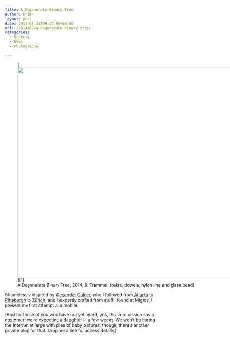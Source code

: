 ```yaml
---
title: A Degenerate Binary Tree
author: brian
layout: post
date: 2014-08-31T09:27:50+00:00
url: /2014/08/a-degenerate-binary-tree/
categories:
  - Geekery
  - News
  - Photography

---
```

<figure id="attachment_1137" style="width: 1024px" class="wp-caption alignnone">[<img class="wp-image-1137 size-full" src="https://trammell.ch/wp-content/uploads/2014/08/Degenerate-Binary-Tree.jpg" alt="" width="1024" height="683" srcset="https://trammell.ch/wp-content/uploads/2014/08/Degenerate-Binary-Tree.jpg 1024w, https://trammell.ch/wp-content/uploads/2014/08/Degenerate-Binary-Tree-480x320.jpg 480w" sizes="(max-width: 1024px) 100vw, 1024px" />][1]<figcaption class="wp-caption-text">A Degenerate Binary Tree, 2014, B. Trammell (balsa, dowels, nylon line and glass bead)</figcaption></figure> 

Shamelessly inspired by [Alexander Calder][2], who I followed from [Atlanta][3] to [Pittsburgh][4] to [Zürich][5], and inexpertly crafted from stuff I found at Migros, I present my first attempt at a mobile.

(And for those of you who have not yet heard, yes, this commission has a customer: we&#8217;re expecting a daughter in a few weeks. We won&#8217;t be boring the Internet at large with piles of baby pictures, though; there&#8217;s another private blog for that. Drop me a line for access details.)

 [1]: https://trammell.ch/wp-content/uploads/2014/08/Degenerate-Binary-Tree.jpg
 [2]: http://en.wikipedia.org/wiki/Alexander_Calder
 [3]: https://www.flickr.com/photos/wallyg/8974194521/
 [4]: https://www.flickr.com/photos/elston/38241312/
 [5]: http://www.schoenewiese.com/index.php?showimage=1003